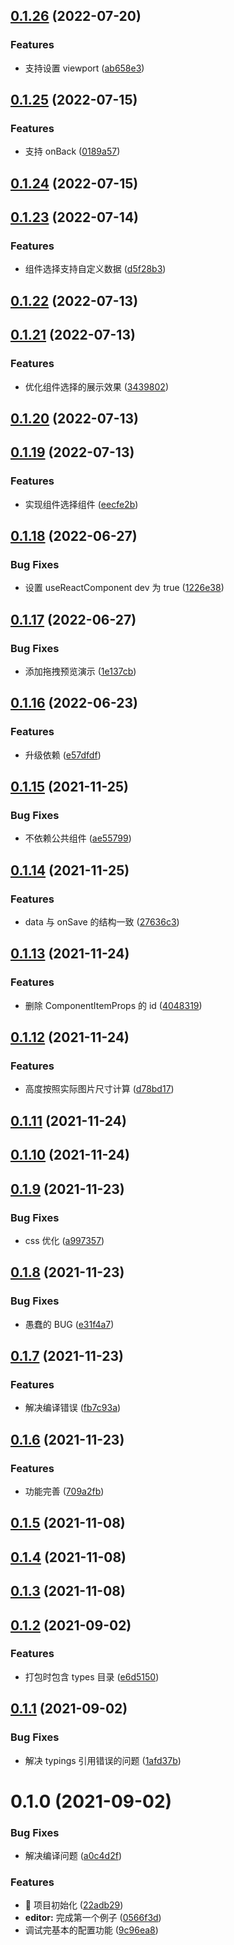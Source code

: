 ## [0.1.26](https://github.com/limaofeng/sunmao-editor/compare/v0.1.25...v0.1.26) (2022-07-20)


### Features

* 支持设置 viewport ([ab658e3](https://github.com/limaofeng/sunmao-editor/commit/ab658e3f195219c760c6dbf4ca588ef5c73c11b8))



## [0.1.25](https://github.com/limaofeng/sunmao-editor/compare/v0.1.24...v0.1.25) (2022-07-15)


### Features

* 支持 onBack ([0189a57](https://github.com/limaofeng/sunmao-editor/commit/0189a57fe90b937dd44faaf31d18501488253351))



## [0.1.24](https://github.com/limaofeng/sunmao-editor/compare/v0.1.23...v0.1.24) (2022-07-15)



## [0.1.23](https://github.com/limaofeng/sunmao-editor/compare/v0.1.22...v0.1.23) (2022-07-14)


### Features

*  组件选择支持自定义数据 ([d5f28b3](https://github.com/limaofeng/sunmao-editor/commit/d5f28b3461b55312b8e1499513fb15c839fbbff0))



## [0.1.22](https://github.com/limaofeng/sunmao-editor/compare/v0.1.21...v0.1.22) (2022-07-13)



## [0.1.21](https://github.com/limaofeng/sunmao-editor/compare/v0.1.20...v0.1.21) (2022-07-13)


### Features

* 优化组件选择的展示效果 ([3439802](https://github.com/limaofeng/sunmao-editor/commit/3439802fe90f0b69b95e8a9e5152e3dec9da8fb7))



## [0.1.20](https://github.com/limaofeng/sunmao-editor/compare/v0.1.19...v0.1.20) (2022-07-13)



## [0.1.19](https://github.com/limaofeng/sunmao-editor/compare/v0.1.18...v0.1.19) (2022-07-13)


### Features

* 实现组件选择组件 ([eecfe2b](https://github.com/limaofeng/sunmao-editor/commit/eecfe2b81692cc2e3de1b6bd90221886616f150f))



## [0.1.18](https://github.com/limaofeng/sunmao-editor/compare/v0.1.17...v0.1.18) (2022-06-27)


### Bug Fixes

* 设置 useReactComponent  dev 为 true ([1226e38](https://github.com/limaofeng/sunmao-editor/commit/1226e38e8798980cbd5e257cd1b12b3ba066449f))



## [0.1.17](https://github.com/limaofeng/sunmao-editor/compare/v0.1.16...v0.1.17) (2022-06-27)


### Bug Fixes

* 添加拖拽预览演示 ([1e137cb](https://github.com/limaofeng/sunmao-editor/commit/1e137cb2ffd313eb11f8d45839eed475244dd529))



## [0.1.16](https://github.com/limaofeng/sunmao-editor/compare/v0.1.15...v0.1.16) (2022-06-23)


### Features

* 升级依赖 ([e57dfdf](https://github.com/limaofeng/sunmao-editor/commit/e57dfdf34e343c2b9d1dfcef273621d839bc307d))



## [0.1.15](https://github.com/limaofeng/sunmao-editor/compare/v0.1.14...v0.1.15) (2021-11-25)


### Bug Fixes

* 不依赖公共组件 ([ae55799](https://github.com/limaofeng/sunmao-editor/commit/ae55799e9462e797a0b237b2f834b8e916c3728e))



## [0.1.14](https://github.com/limaofeng/sunmao-editor/compare/v0.1.13...v0.1.14) (2021-11-25)


### Features

* data 与 onSave 的结构一致 ([27636c3](https://github.com/limaofeng/sunmao-editor/commit/27636c3f37e573adbb3bdf2ef97e3b6e826f7837))



## [0.1.13](https://github.com/limaofeng/sunmao-editor/compare/v0.1.12...v0.1.13) (2021-11-24)


### Features

* 删除 ComponentItemProps 的 id ([4048319](https://github.com/limaofeng/sunmao-editor/commit/404831923f787fcb7db8a3fd8410c0ef2a9977d7))



## [0.1.12](https://github.com/limaofeng/sunmao-editor/compare/v0.1.11...v0.1.12) (2021-11-24)


### Features

* 高度按照实际图片尺寸计算 ([d78bd17](https://github.com/limaofeng/sunmao-editor/commit/d78bd17f55dbcaf49a07ba80bfd7f156c22d4993))



## [0.1.11](https://github.com/limaofeng/sunmao-editor/compare/v0.1.10...v0.1.11) (2021-11-24)



## [0.1.10](https://github.com/limaofeng/sunmao-editor/compare/v0.1.9...v0.1.10) (2021-11-24)



## [0.1.9](https://github.com/limaofeng/sunmao-editor/compare/v0.1.8...v0.1.9) (2021-11-23)


### Bug Fixes

* css 优化 ([a997357](https://github.com/limaofeng/sunmao-editor/commit/a9973572105510619152a6f91a1edefd43998947))



## [0.1.8](https://github.com/limaofeng/sunmao-editor/compare/v0.1.7...v0.1.8) (2021-11-23)


### Bug Fixes

* 愚蠢的 BUG ([e31f4a7](https://github.com/limaofeng/sunmao-editor/commit/e31f4a78a31d186b499c2624697c38f6bf31cfa0))



## [0.1.7](https://github.com/limaofeng/sunmao-editor/compare/v0.1.6...v0.1.7) (2021-11-23)


### Features

* 解决编译错误 ([fb7c93a](https://github.com/limaofeng/sunmao-editor/commit/fb7c93aafd31b567d2e90fde2c882004a00e7a71))



## [0.1.6](https://github.com/limaofeng/sunmao-editor/compare/v0.1.5...v0.1.6) (2021-11-23)


### Features

* 功能完善 ([709a2fb](https://github.com/limaofeng/sunmao-editor/commit/709a2fb15e8a5bc951e291d6cb30ca46866fa2d5))



## [0.1.5](https://github.com/limaofeng/sunmao-editor/compare/v0.1.4...v0.1.5) (2021-11-08)



## [0.1.4](https://github.com/limaofeng/sunmao-editor/compare/v0.1.3...v0.1.4) (2021-11-08)



## [0.1.3](https://github.com/limaofeng/sunmao-editor/compare/v0.1.2...v0.1.3) (2021-11-08)



## [0.1.2](https://github.com/limaofeng/sunmao-editor/compare/v0.1.1...v0.1.2) (2021-09-02)


### Features

* 打包时包含 types 目录 ([e6d5150](https://github.com/limaofeng/sunmao-editor/commit/e6d5150366ae11ea96ead444d339a82c021ef4e3))



## [0.1.1](https://github.com/limaofeng/sunmao-editor/compare/v0.1.0...v0.1.1) (2021-09-02)


### Bug Fixes

* 解决 typings 引用错误的问题 ([1afd37b](https://github.com/limaofeng/sunmao-editor/commit/1afd37b9512664c90a547612daebabd60df1d2b4))



# 0.1.0 (2021-09-02)


### Bug Fixes

* 解决编译问题 ([a0c4d2f](https://github.com/limaofeng/sunmao-editor/commit/a0c4d2ff041ee0adfcb2993c5d53eaa6a7afd0c6))


### Features

* :tada: 项目初始化 ([22adb29](https://github.com/limaofeng/sunmao-editor/commit/22adb299122ce01e72e2109d4afd0930890948a4))
* **editor:** 完成第一个例子 ([0566f3d](https://github.com/limaofeng/sunmao-editor/commit/0566f3d5bc15cf9b220c73791393ecb229f78016))
* 调试完基本的配置功能 ([9c96ea8](https://github.com/limaofeng/sunmao-editor/commit/9c96ea847b8877787c2d51599bc592b68f10cdae))



